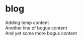 # blog
Adding temp content<br>
Another line of bogus content<br>
And yet some more bogus content<br>
